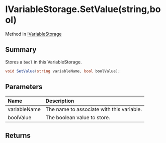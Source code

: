 # IVariableStorage.SetValue(string,bool)

Method in [IVariableStorage](/api/csharp/yarn.ivariablestorage.md)

## Summary


Stores a  <code>bool</code>  in this VariableStorage.


```csharp
void SetValue(string variableName, bool boolValue);
```

## Parameters

|Name|Description|
|:---|:---|
|variableName|The name to associate with this variable.|
|boolValue|The boolean value to store.|

## Returns



